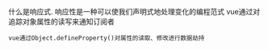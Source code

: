 什么是响应式.
    响应性是一种可以使我们声明式地处理变化的编程范式
    vue通过对追踪对象属性的读写来通知订阅者

    vue通过Object.defineProperty()对属性的读取、修改进行数据劫持


